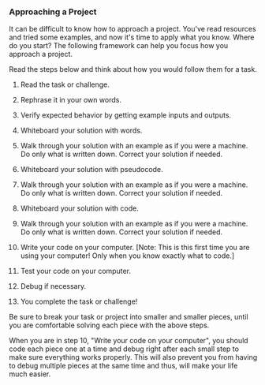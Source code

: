 ### Approaching a Project

It can be difficult to know how to approach a project. You've read resources and tried some examples, and now it's time to apply what you know. Where do you start? The following framework can help you focus how you approach a project.

Read the steps below and think about how you would follow them for a task.

1. Read the task or challenge.

2. Rephrase it in your own words.

3. Verify expected behavior by getting example inputs and outputs.

4. Whiteboard your solution with words.

5. Walk through your solution with an example as if you were a machine. Do only what is written down. Correct your solution if needed.

6. Whiteboard your solution with pseudocode.

7. Walk through your solution with an example as if you were a machine. Do only what is written down. Correct your solution if needed.

8. Whiteboard your solution with code.

9. Walk through your solution with an example as if you were a machine. Do only what is written down. Correct your solution if needed.

10. Write your code on your computer. [Note: This is this first time you are using your computer! Only when you know exactly what to code.]

11. Test your code on your computer.

12. Debug if necessary.

13. You complete the task or challenge!

Be sure to break your task or project into smaller and smaller pieces, until you are comfortable solving each piece with the above steps.

When you are in step 10, "Write your code on your computer", you should code each piece one at a time and debug right after each small step to make sure everything works properly. This will also prevent you from having to debug multiple pieces at the same time and thus, will make your life much easier.

